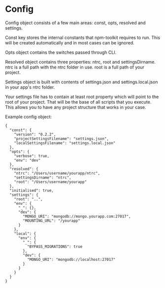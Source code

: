 # Config

Config object consists of a few main areas: const, opts, resolved and settings.

Const key stores the internal constants that npm-toolkit requires to run.
This will be created automatically and in most cases can be ignored.

Opts object contains the switches passed through CLI.

Resolved object contains three properties: ntrc, root and settingsDirname.
ntrc is a full path with the ntrc folder in use.
root is a full path of your project.

Settings object is built with contents of settings.json and settings.local.json
in your app's ntrc folder.

Your settings file has to contain at least root property which will point
to the root of your project. That will be the base of all scripts that you
execute. This allows you to have any project structure that works in your case.


Example config object:

```
{
  "const": {
    "version": "0.2.2",
    "projectSettingsFilename": "settings.json",
    "localSettingsFilename": "settings.local.json"
  },
  "opts": {
    "verbose": true,
    "env": "dev"
  },
  "resolved": {
    "ntrc": "/Users/username/yourapp/ntrc",
    "settingsDirname": "ntrc",
    "root": "/Users/username/yourapp"
  },
  "initialised": true,
  "settings": {
    "root": "..",
    "env": {
      "_": {},
      "dev": {
        "MONGO_URI": "mongodb://mongo.yourapp.com:27017",
        "MOUNTING_URL": "/yourapp"
      }
    },
    "local": {
      "env": {
        "_": {
          "BYPASS_MIGRATIONS": true
        },
        "dev": {
          "MONGO_URI": "mongodb://localhost:27017"
        }
      }
    }
  }
}
```

